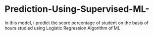 # Prediction-Using-Supervised-ML-
In this model, i predict the score percentage of student on the basis of hours studied using Logistic Regression Algorithm of ML

